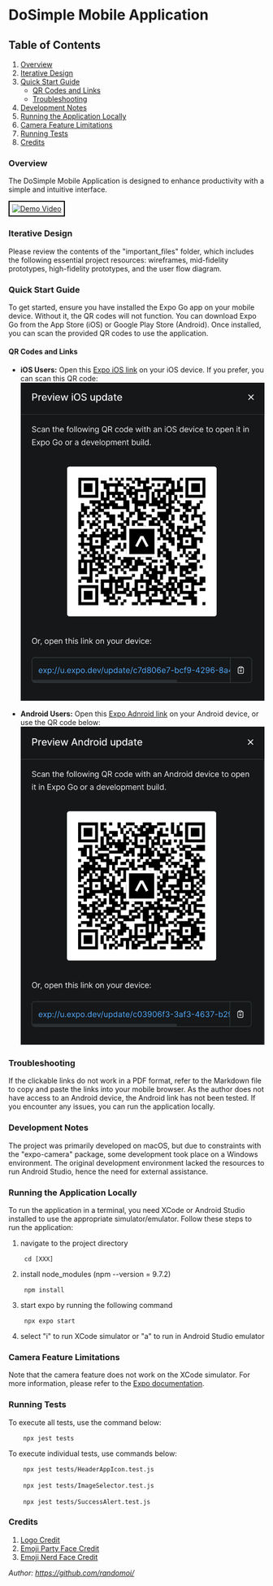 # DoSimple Mobile Application

## Table of Contents
1. [Overview](#overview)
2. [Iterative Design](#iterative-design)
3. [Quick Start Guide](#quick-start-guide)
   - [QR Codes and Links](#qr-codes-and-links)
   - [Troubleshooting](#troubleshooting)
4. [Development Notes](#development-notes)
5. [Running the Application Locally](#running-the-application-locally)
6. [Camera Feature Limitations](#camera-feature-limitations)
7. [Running Tests](#running-tests)
8. [Credits](#credits)

### **Overview**
The DoSimple Mobile Application is designed to enhance productivity with a simple and intuitive interface. 

<div style="border: 2px solid black; display: inline-block; padding: 5px;">
  <a href="https://www.youtube.com/watch?v=IAjaVFTO4FU" target="_blank">
    <img src="https://img.youtube.com/vi/IAjaVFTO4FU/0.jpg" alt="Demo Video" />
  </a>
</div>


### **Iterative Design**

Please review the contents of the "important_files" folder, which includes the following essential project resources: wireframes, mid-fidelity prototypes, high-fidelity prototypes, and the user flow diagram.

### **Quick Start Guide**

To get started, ensure you have installed the Expo Go app on your mobile device. Without it, the QR codes will not function. You can download Expo Go from the App Store (iOS) or Google Play Store (Android). Once installed, you can scan the provided QR codes to use the application.

#### QR Codes and Links

- **iOS Users:** Open this [Expo iOS link](exp://u.expo.dev/update/c7d806e7-bcf9-4296-8a4b-8ef203e1ee80) on your iOS device. If you prefer, you can scan this QR code: ![iOS QR Code](./assets/qrcodes/ios_qrcode.png)

- **Android Users:** Open this [Expo Adnroid link](exp://u.expo.dev/update/c03906f3-3af3-4637-b29d-55af7bcd903f) on your Android device, or use the QR code below: ![iOS QR Code](./assets/qrcodes/android_qrcode.png)

### **Troubleshooting**
If the clickable links do not work in a PDF format, refer to the Markdown file to copy and paste the links into your mobile browser. As the author does not have access to an Android device, the Android link has not been tested. If you encounter any issues, you can run the application locally.

### **Development Notes**

The project was primarily developed on macOS, but due to constraints with the "expo-camera" package, some development took place on a Windows environment. The original development environment lacked the resources to run Android Studio, hence the need for external assistance.

### **Running the Application Locally**

To run the application in a terminal, you need XCode or Android Studio installed to use the appropriate simulator/emulator. Follow these steps to run the application:


1. navigate to the project directory

        cd [XXX]

2. install node_modules (npm --version = 9.7.2)

        npm install

3. start expo by running the following command

        npx expo start

4. select "i" to run XCode simulator or "a" to run in Android Studio emulator

### **Camera Feature Limitations**
Note that the camera feature does not work on the XCode simulator. For more information, please refer to the [Expo documentation](https://docs.expo.dev/workflow/ios-simulator/).

### **Running Tests**

To execute all tests, use the command below:

        npx jest tests

To execute individual tests, use commands below:

        npx jest tests/HeaderAppIcon.test.js

        npx jest tests/ImageSelector.test.js

        npx jest tests/SuccessAlert.test.js

### **Credits**
1. [Logo Credit](https://www.freepik.com/free-vector/initial-letter-b-check-mark-logo-ideas-inspiration-logo-design-template-vector-illustration-isolated-white-background_21003339.htm#query=to%20do%20logo&position=1&from_view=search&track=ais)
2. [Emoji Party Face Credit](https://emojipedia.org/partying-face)
3. [Emoji Nerd Face Credit](https://emojipedia.org/nerd-face)

*Author: https://github.com/randomoi/*